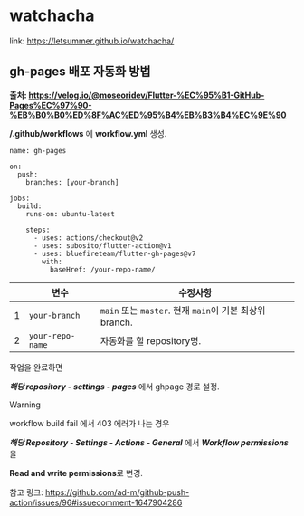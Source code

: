 # watchacha

link: https://letsummer.github.io/watchacha/

## gh-pages 배포 자동화 방법

**출처: https://velog.io/@moseoridev/Flutter-%EC%95%B1-GitHub-Pages%EC%97%90-%EB%B0%B0%ED%8F%AC%ED%95%B4%EB%B3%B4%EC%9E%90**

**/.github/workflows** 에 **workflow.yml** 생성.
```
name: gh-pages

on:
  push:
    branches: [your-branch]

jobs:
  build:
    runs-on: ubuntu-latest

    steps:
      - uses: actions/checkout@v2
      - uses: subosito/flutter-action@v1
      - uses: bluefireteam/flutter-gh-pages@v7
        with:
          baseHref: /your-repo-name/
```


|  | 변수 | 수정사항 |
| --- | --- | --- |
| 1 | `your-branch` | `main` 또는 `master`. 현재 `main`이 기본 최상위 branch. |
| 2 | `your-repo-name` | 자동화를 할 repository명. |

작업을 완료하면

***해당 repository - settings - pages*** 에서 ghpage 경로 설정.


> [!WARNING]
> workflow build fail 에서 403 에러가 나는 경우
> 
> ***해당 Repository - Settings - Actions - General*** 에서 ***Workflow permissions*** 을
>
> **Read and write permissions**로 변경.
> 
> 참고 링크: https://github.com/ad-m/github-push-action/issues/96#issuecomment-1647904286
